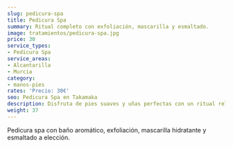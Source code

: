 ```yaml
---
slug: pedicura-spa
title: Pedicura Spa
summary: Ritual completo con exfoliación, mascarilla y esmaltado.
image: tratamientos/pedicura-spa.jpg
price: 30
service_types:
- Pedicura Spa
service_areas:
- Alcantarilla
- Murcia
category:
- manos-pies
rates: 'Precio: 30€'
seo: Pedicura Spa en Takamaka
description: Disfruta de pies suaves y uñas perfectas con un ritual relajante de 60 min.
weight: 37
---
```


Pedicura spa con baño aromático, exfoliación, mascarilla hidratante y esmaltado a elección.
